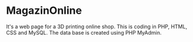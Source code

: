 # MagazinOnline

It's a web page for a 3D printing online shop. This is coding in PHP, HTML, CSS and MySQL. The data base is created using PHP MyAdmin.  
